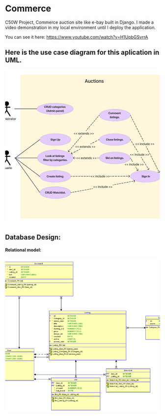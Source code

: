 # Commerce
C50W Project, Commerce auction site like e-bay built in Django. I made a video demonstration in my local environment until I deploy the application.

You can see it here: https://www.youtube.com/watch?v=H1UpbGSvrrA

## Here is the use case diagram for this aplication in UML. 
<img style="height: 500px; object-fit: cover;" src="https://github.com/AlejandroFerrera/Commerce/blob/master/Auctions%20use%20cases..png" />


## Database Design:

#### Relational model:
<img style="height: 500px; object-fit: cover;" src="https://github.com/AlejandroFerrera/Commerce/blob/master/Database%20design.png" />

